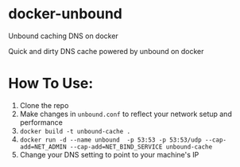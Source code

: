 # docker-unbound
Unbound caching DNS on docker

Quick and dirty DNS cache powered by unbound on docker

# How To Use:

1. Clone the repo
2. Make changes in `unbound.conf` to reflect your network setup and performance
3. `docker build -t unbound-cache .`
4. `docker run -d --name unbound  -p 53:53 -p 53:53/udp --cap-add=NET_ADMIN --cap-add=NET_BIND_SERVICE unbound-cache`
5. Change your DNS setting to point to your machine's IP
